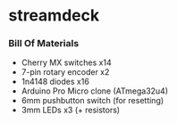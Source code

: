 # streamdeck



### Bill Of Materials

- Cherry MX switches x14
- 7-pin rotary encoder x2
- 1n4148 diodes x16
- Arduino Pro Micro clone (ATmega32u4)
- 6mm pushbutton switch (for resetting)
- 3mm LEDs x3 (+ resistors)